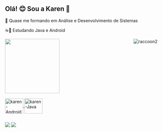 ## Olá! 😊 Sou a Karen 🦝

🦝 Quase me formando em Análise e Desenvolvimento de Sistemas

☕🤖 Estudando Java e Android 

<div>
	<a href="https://beacons.ai/karenbiblio">
	<img height="180em" src="https://github-readme-stats.vercel.app/api?username=karenbiblio&show_icons=true&theme=dark&include_all_commits=true&count_private=true"/_>
	<img align="right" alt=raccoon2 src="https://weheartit.com/entry/363108801?login=1&login=1">
</div>
	
<div sstyle="display: inline_block"><br>
   <img align="center" alt="karen-Android" height="50" width="60" src="https://cdn.jsdelivr.net/gh/devicons/devicon/icons/android/android-original.svg" />
   <img align="center" alt="karen-Java" height="50" width="60"  src="https://cdn.jsdelivr.net/gh/devicons/devicon/icons/java/java-original.svg" />
</div>
 
 ## 

<div>
	<a href="https://www.linkedin.com/in/karen-de-moraes-silva-425144215/" target="_blank"><img src="https://img.shields.io/badge/LinkedIn-0077B5?style=for-the-badge&logo=linkedin&logoColor=white" target="_blank"></a>
  <a href="mailto:karenbiblio@gmail.com"><img src="https://img.shields.io/badge/Gmail-D14836?style=for-the-badge&logo=gmail&logoColor=white" target="_blank"></a>
</div>
	

